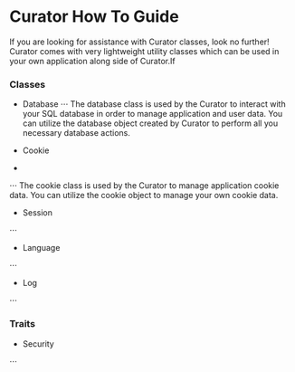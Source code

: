# <a id="topHOWTO"></a>Curator How To Guide

If you are looking for assistance with Curator classes, look no further! Curator comes with very lightweight utility classes which can be used in your own application along side of Curator.If

### Classes
- Database
⋅⋅⋅ The database class is used by the Curator to interact with your SQL database in order to manage application and user data. You can utilize the database object created by Curator to perform all you necessary database actions.

- Cookie
-
⋅⋅⋅ The cookie class is used by the Curator to manage application cookie data. You can utilize the cookie object to manage your own cookie data.

- Session

⋅⋅⋅ 

- Language

⋅⋅⋅ 

- Log

⋅⋅⋅ 


### Traits
- Security

⋅⋅⋅ 